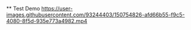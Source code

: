 ** Test Demo
https://user-images.githubusercontent.com/93244403/150754826-afd66b55-f9c5-4080-8f5d-935e773a4982.mp4
